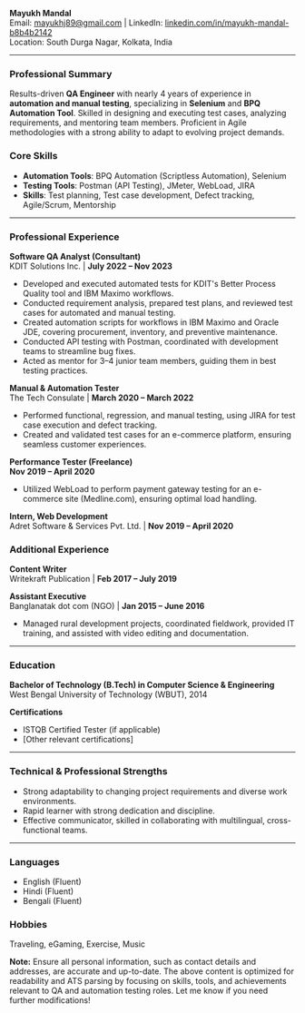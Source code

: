 
**Mayukh Mandal**  
Email: mayukhj89@gmail.com | LinkedIn: [linkedin.com/in/mayukh-mandal-b8b4b2142](https://www.linkedin.com/in/mayukh-mandal-b8b4b2142)  
Location: South Durga Nagar, Kolkata, India

---

### **Professional Summary**
Results-driven **QA Engineer** with nearly 4 years of experience in **automation and manual testing**, specializing in **Selenium** and **BPQ Automation Tool**. Skilled in designing and executing test cases, analyzing requirements, and mentoring team members. Proficient in Agile methodologies with a strong ability to adapt to evolving project demands.

### **Core Skills**
- **Automation Tools**: BPQ Automation (Scriptless Automation), Selenium
- **Testing Tools**: Postman (API Testing), JMeter, WebLoad, JIRA
- **Skills**: Test planning, Test case development, Defect tracking, Agile/Scrum, Mentorship

---

### **Professional Experience**

**Software QA Analyst (Consultant)**  
KDIT Solutions Inc. | **July 2022 – Nov 2023**  
- Developed and executed automated tests for KDIT's Better Process Quality tool and IBM Maximo workflows.
- Conducted requirement analysis, prepared test plans, and reviewed test cases for automated and manual testing.
- Created automation scripts for workflows in IBM Maximo and Oracle JDE, covering procurement, inventory, and preventive maintenance.
- Conducted API testing with Postman, coordinated with development teams to streamline bug fixes.
- Acted as mentor for 3–4 junior team members, guiding them in best testing practices.

**Manual & Automation Tester**  
The Tech Consulate | **March 2020 – March 2022**  
- Performed functional, regression, and manual testing, using JIRA for test case execution and defect tracking.
- Created and validated test cases for an e-commerce platform, ensuring seamless customer experiences.

**Performance Tester (Freelance)**  
**Nov 2019 – April 2020**  
- Utilized WebLoad to perform payment gateway testing for an e-commerce site (Medline.com), ensuring optimal load handling.

**Intern, Web Development**  
Adret Software & Services Pvt. Ltd. | **Nov 2019 – April 2020**

### **Additional Experience**

**Content Writer**  
Writekraft Publication | **Feb 2017 – July 2019**

**Assistant Executive**  
Banglanatak dot com (NGO) | **Jan 2015 – June 2016**  
- Managed rural development projects, coordinated fieldwork, provided IT training, and assisted with video editing and documentation.

---

### **Education**
**Bachelor of Technology (B.Tech) in Computer Science & Engineering**  
West Bengal University of Technology (WBUT), 2014

**Certifications**  
- ISTQB Certified Tester (if applicable)
- [Other relevant certifications]

---

### **Technical & Professional Strengths**
- Strong adaptability to changing project requirements and diverse work environments.
- Rapid learner with strong dedication and discipline.
- Effective communicator, skilled in collaborating with multilingual, cross-functional teams.

---

### **Languages**
- English (Fluent)
- Hindi (Fluent)
- Bengali (Fluent)

### **Hobbies**
Traveling, eGaming, Exercise, Music

**Note:** Ensure all personal information, such as contact details and addresses, are accurate and up-to-date. The above content is optimized for readability and ATS parsing by focusing on skills, tools, and achievements relevant to QA and automation testing roles. Let me know if you need further modifications!
